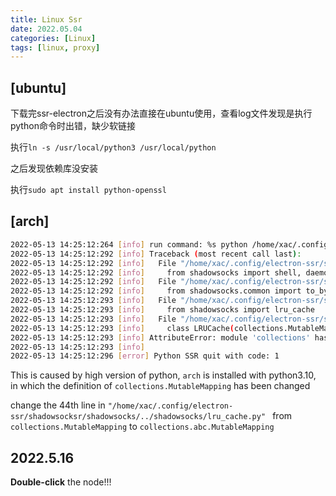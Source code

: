 ```yaml
---
title: Linux Ssr
date: 2022.05.04
categories: [Linux]
tags: [linux, proxy]
---
```


## **[ubuntu]**

下载完ssr-electron之后没有办法直接在ubuntu使用，查看log文件发现是执行python命令时出错，缺少软链接

执行`ln -s /usr/local/python3 /usr/local/python`

之后发现依赖库没安装

执行`sudo apt install python-openssl`

## **[arch]**

```bash
2022-05-13 14:25:12:264 [info] run command: %s python /home/xac/.config/electron-ssr/shadowsocksr/shadowsocks/local.py -s shallaz4.dnsflix.com -p 566 -k ****** -m chacha20-ietf -O auth_aes128_md5 -G 7515:-2Wt64CqdUoX]3 -o plain -b 127.0.0.1 -l 1080
2022-05-13 14:25:12:292 [info] Traceback (most recent call last):
2022-05-13 14:25:12:292 [info]   File "/home/xac/.config/electron-ssr/shadowsocksr/shadowsocks/local.py", line 31, in <module>
2022-05-13 14:25:12:292 [info]     from shadowsocks import shell, daemon, eventloop, tcprelay, udprelay, asyncdns
2022-05-13 14:25:12:292 [info]   File "/home/xac/.config/electron-ssr/shadowsocksr/shadowsocks/../shadowsocks/shell.py", line 26, in <module>
2022-05-13 14:25:12:292 [info]     from shadowsocks.common import to_bytes, to_str, IPNetwork, PortRange
2022-05-13 14:25:12:293 [info]   File "/home/xac/.config/electron-ssr/shadowsocksr/shadowsocks/../shadowsocks/common.py", line 27, in <module>
2022-05-13 14:25:12:293 [info]     from shadowsocks import lru_cache
2022-05-13 14:25:12:293 [info]   File "/home/xac/.config/electron-ssr/shadowsocksr/shadowsocks/../shadowsocks/lru_cache.py", line 44, in <module>
2022-05-13 14:25:12:293 [info]     class LRUCache(collections.MutableMapping):
2022-05-13 14:25:12:293 [info] AttributeError: module 'collections' has no attribute 'MutableMapping'
2022-05-13 14:25:12:293 [info] 
2022-05-13 14:25:12:296 [error] Python SSR quit with code: 1
```

This is caused by high version of python, `arch` is installed with python3.10, in which the definition of `collections.MutableMapping` has been changed 

change the 44th line in `"/home/xac/.config/electron-ssr/shadowsocksr/shadowsocks/../shadowsocks/lru_cache.py" ` from `collections.MutableMapping` to `collections.abc.MutableMapping`

## 2022.5.16

**Double-click** the node!!!